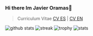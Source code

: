 ### Hi there Im Javier Oramas👋

> Curriculum Vitae
<a href="https://github.com/JavierOramas/CV/releases/download/CV/CV_Javier_ES.pdf">CV ES</a> | <a href="https://github.com/JavierOramas/CV/releases/download/CV/CV_Javier_EN.pdf">CV EN</a>

![github stats](https://github-readme-stats.vercel.app/api?username=javieroramas)
![streak](https://github-readme-streak-stats.herokuapp.com/?user=javieroramas)
![trophy](https://github-profile-trophy.vercel.app/?username=javieroramas&column=3&margin-w=15&margin-h=15)
![stats](https://cr-skills-chart-widget.azurewebsites.net/api/api?username=javieroramas)
